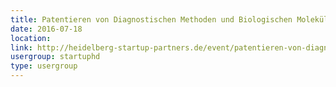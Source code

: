 ```yaml
---
title: Patentieren von Diagnostischen Methoden und Biologischen Molekülen in den USA
date: 2016-07-18
location: 
link: http://heidelberg-startup-partners.de/event/patentieren-von-diagnostischen-methoden-und-biologischen-molekuelen-in-den-usa/
usergroup: startuphd
type: usergroup
---
```

